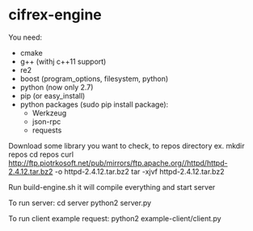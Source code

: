 # cifrex-engine
You need:
- cmake
- g++ (withj c++11 support)
- re2
- boost (program_options, filesystem, python)
- python (now only 2.7)
- pip (or easy_install)
- python packages (sudo pip install package):
    - Werkzeug
    - json-rpc
    - requests

Download some library you want to check, to repos directory
ex.
mkdir repos
cd repos
curl http://ftp.piotrkosoft.net/pub/mirrors/ftp.apache.org//httpd/httpd-2.4.12.tar.bz2 -o httpd-2.4.12.tar.bz2
tar -xjvf httpd-2.4.12.tar.bz2

Run build-engine.sh
it will compile everything and start server

To run server:
cd server
python2 server.py

To run client example request:
python2 example-client/client.py

